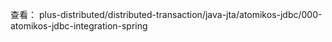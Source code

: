 查看：
plus-distributed/distributed-transaction/java-jta/atomikos-jdbc/000-atomikos-jdbc-integration-spring